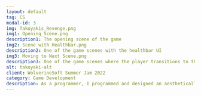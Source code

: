 ```yaml
---
layout: default
tag: CS
modal-id: 3
img: Takoyakis_Revenge.png
img1: Opening_Scene.png
description1: The opening scene of the game
img2: Scene with Healthbar.png
description2: One of the game scenes with the healthbar UI
img3: Moving to Next Scene.png
description3: One of the game scenes where the player transitions to the next scene
alt: takoyaki-alt
client: WolverineSoft Summer Jam 2022
category: Game Development
description: As a programmer, I programmed and designed an aesthetically pleasing healthbar for the best user experience for users. My team won third place for the best game in WolverineSoft's 2022 Summer Game Jam for aesthetically pleasing visuals, engaging gameplay, and memorable music.<p><a href = https://thevoices.itch.io/takoyakis-revenge> Project Link </a></p>
---
```

